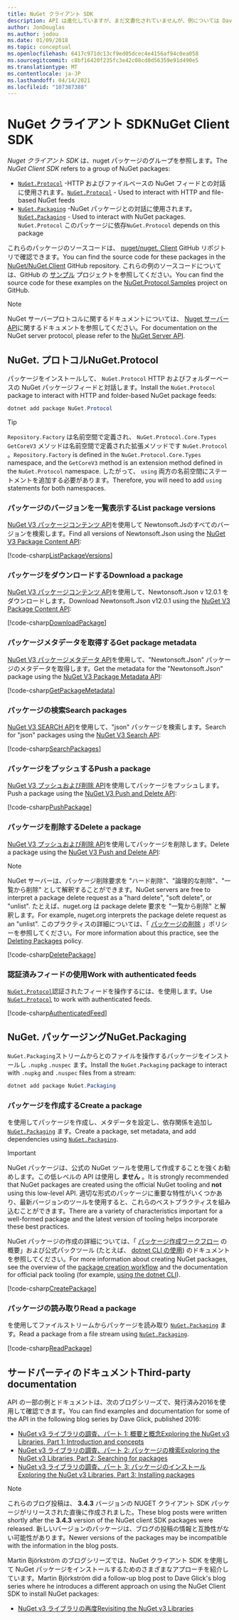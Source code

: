 ```yaml
---
title: NuGet クライアント SDK
description: API は進化していますが、まだ文書化されていませんが、例については Dave Glick のブログを参照してください。
author: JonDouglas
ms.author: jodou
ms.date: 01/09/2018
ms.topic: conceptual
ms.openlocfilehash: 6417c971dc13cf9ed05dcec4e4156af94c0ea058
ms.sourcegitcommit: c8bf16420f235fc3e42c08cd0d56359e91d490e5
ms.translationtype: MT
ms.contentlocale: ja-JP
ms.lasthandoff: 04/14/2021
ms.locfileid: "107387388"
---
```

# <a name="nuget-client-sdk"></a><span data-ttu-id="cf074-103">NuGet クライアント SDK</span><span class="sxs-lookup"><span data-stu-id="cf074-103">NuGet Client SDK</span></span>

<span data-ttu-id="cf074-104">*Nuget クライアント SDK* は、nuget パッケージのグループを参照します。</span><span class="sxs-lookup"><span data-stu-id="cf074-104">The *NuGet Client SDK* refers to a group of NuGet packages:</span></span>

* <span data-ttu-id="cf074-105">[`NuGet.Protocol`](https://www.nuget.org/packages/NuGet.Protocol) -HTTP およびファイルベースの NuGet フィードとの対話に使用されます。</span><span class="sxs-lookup"><span data-stu-id="cf074-105">[`NuGet.Protocol`](https://www.nuget.org/packages/NuGet.Protocol) - Used to interact with HTTP and file-based NuGet feeds</span></span>
* <span data-ttu-id="cf074-106">[`NuGet.Packaging`](https://www.nuget.org/packages/NuGet.Packaging) -NuGet パッケージとの対話に使用されます。</span><span class="sxs-lookup"><span data-stu-id="cf074-106">[`NuGet.Packaging`](https://www.nuget.org/packages/NuGet.Packaging) - Used to interact with NuGet packages.</span></span> <span data-ttu-id="cf074-107">`NuGet.Protocol` このパッケージに依存</span><span class="sxs-lookup"><span data-stu-id="cf074-107">`NuGet.Protocol` depends on this package</span></span>

<span data-ttu-id="cf074-108">これらのパッケージのソースコードは、 [nuget/nuget. Client](https://github.com/NuGet/NuGet.Client) GitHub リポジトリで確認できます。</span><span class="sxs-lookup"><span data-stu-id="cf074-108">You can find the source code for these packages in the [NuGet/NuGet.Client](https://github.com/NuGet/NuGet.Client) GitHub repository.</span></span>
<span data-ttu-id="cf074-109">これらの例のソースコードについては、GitHub の [サンプル](https://github.com/NuGet/Samples/tree/main/NuGetProtocolSamples) プロジェクトを参照してください。</span><span class="sxs-lookup"><span data-stu-id="cf074-109">You can find the source code for these examples on the [NuGet.Protocol.Samples](https://github.com/NuGet/Samples/tree/main/NuGetProtocolSamples) project on GitHub.</span></span>

> [!Note]
> <span data-ttu-id="cf074-110">NuGet サーバープロトコルに関するドキュメントについては、 [Nuget サーバー API](~/api/overview.md)に関するドキュメントを参照してください。</span><span class="sxs-lookup"><span data-stu-id="cf074-110">For documentation on the NuGet server protocol, please refer to the [NuGet Server API](~/api/overview.md).</span></span>

## <a name="nugetprotocol"></a><span data-ttu-id="cf074-111">NuGet. プロトコル</span><span class="sxs-lookup"><span data-stu-id="cf074-111">NuGet.Protocol</span></span>

<span data-ttu-id="cf074-112">パッケージをインストールして、 `NuGet.Protocol` HTTP およびフォルダーベースの NuGet パッケージフィードと対話します。</span><span class="sxs-lookup"><span data-stu-id="cf074-112">Install the `NuGet.Protocol` package to interact with HTTP and folder-based NuGet package feeds:</span></span>

```ps1
dotnet add package NuGet.Protocol
```

> [!Tip]
> <span data-ttu-id="cf074-113">`Repository.Factory` は名前空間で定義され、 `NuGet.Protocol.Core.Types` `GetCoreV3` メソッドは名前空間で定義された拡張メソッドです `NuGet.Protocol` 。</span><span class="sxs-lookup"><span data-stu-id="cf074-113">`Repository.Factory` is defined in the `NuGet.Protocol.Core.Types` namespace, and the `GetCoreV3` method is an extension method defined in the `NuGet.Protocol` namespace.</span></span> <span data-ttu-id="cf074-114">したがって、 `using` 両方の名前空間にステートメントを追加する必要があります。</span><span class="sxs-lookup"><span data-stu-id="cf074-114">Therefore, you will need to add `using` statements for both namespaces.</span></span>

### <a name="list-package-versions"></a><span data-ttu-id="cf074-115">パッケージのバージョンを一覧表示する</span><span class="sxs-lookup"><span data-stu-id="cf074-115">List package versions</span></span>

<span data-ttu-id="cf074-116">[NuGet V3 パッケージコンテンツ API](../api/package-base-address-resource.md#enumerate-package-versions)を使用して Newtonsoft.Jsのすべてのバージョンを検索します。</span><span class="sxs-lookup"><span data-stu-id="cf074-116">Find all versions of Newtonsoft.Json using the [NuGet V3 Package Content API](../api/package-base-address-resource.md#enumerate-package-versions):</span></span>

[!code-csharp[ListPackageVersions](~/../nuget-samples/NuGetProtocolSamples/Program.cs?name=ListPackageVersions)]

### <a name="download-a-package"></a><span data-ttu-id="cf074-117">パッケージをダウンロードする</span><span class="sxs-lookup"><span data-stu-id="cf074-117">Download a package</span></span>

<span data-ttu-id="cf074-118">[NuGet V3 パッケージコンテンツ API](../api/package-base-address-resource.md)を使用して、Newtonsoft.Json v 12.0.1 をダウンロードします。</span><span class="sxs-lookup"><span data-stu-id="cf074-118">Download Newtonsoft.Json v12.0.1 using the [NuGet V3 Package Content API](../api/package-base-address-resource.md):</span></span>

[!code-csharp[DownloadPackage](~/../nuget-samples/NuGetProtocolSamples/Program.cs?name=DownloadPackage)]

### <a name="get-package-metadata"></a><span data-ttu-id="cf074-119">パッケージメタデータを取得する</span><span class="sxs-lookup"><span data-stu-id="cf074-119">Get package metadata</span></span>

<span data-ttu-id="cf074-120">[NuGet V3 パッケージメタデータ API](../api/registration-base-url-resource.md)を使用して、"Newtonsoft.Json" パッケージのメタデータを取得します。</span><span class="sxs-lookup"><span data-stu-id="cf074-120">Get the metadata for the "Newtonsoft.Json" package using the [NuGet V3 Package Metadata API](../api/registration-base-url-resource.md):</span></span>

[!code-csharp[GetPackageMetadata](~/../nuget-samples/NuGetProtocolSamples/Program.cs?name=GetPackageMetadata)]

### <a name="search-packages"></a><span data-ttu-id="cf074-121">パッケージの検索</span><span class="sxs-lookup"><span data-stu-id="cf074-121">Search packages</span></span>

<span data-ttu-id="cf074-122">[NuGet V3 SEARCH API](../api/search-query-service-resource.md)を使用して、"json" パッケージを検索します。</span><span class="sxs-lookup"><span data-stu-id="cf074-122">Search for "json" packages using the [NuGet V3 Search API](../api/search-query-service-resource.md):</span></span>

[!code-csharp[SearchPackages](~/../nuget-samples/NuGetProtocolSamples/Program.cs?name=SearchPackages)]

### <a name="push-a-package"></a><span data-ttu-id="cf074-123">パッケージをプッシュする</span><span class="sxs-lookup"><span data-stu-id="cf074-123">Push a package</span></span>

<span data-ttu-id="cf074-124">[NuGet V3 プッシュおよび削除 API](../api/package-publish-resource.md)を使用してパッケージをプッシュします。</span><span class="sxs-lookup"><span data-stu-id="cf074-124">Push a package using the [NuGet V3 Push and Delete API](../api/package-publish-resource.md):</span></span>

[!code-csharp[PushPackage](~/../nuget-samples/NuGetProtocolSamples/Program.cs?name=PushPackage)]

### <a name="delete-a-package"></a><span data-ttu-id="cf074-125">パッケージを削除する</span><span class="sxs-lookup"><span data-stu-id="cf074-125">Delete a package</span></span>

<span data-ttu-id="cf074-126">[NuGet V3 プッシュおよび削除 API](../api/package-publish-resource.md)を使用してパッケージを削除します。</span><span class="sxs-lookup"><span data-stu-id="cf074-126">Delete a package using the [NuGet V3 Push and Delete API](../api/package-publish-resource.md):</span></span>

> [!Note]
> <span data-ttu-id="cf074-127">NuGet サーバーは、パッケージ削除要求を "ハード削除"、"論理的な削除"、"一覧から削除" として解釈することができます。</span><span class="sxs-lookup"><span data-stu-id="cf074-127">NuGet servers are free to interpret a package delete request as a "hard delete", "soft delete", or "unlist".</span></span>
> <span data-ttu-id="cf074-128">たとえば、nuget.org は package delete 要求を "一覧から削除" と解釈します。</span><span class="sxs-lookup"><span data-stu-id="cf074-128">For example, nuget.org interprets the package delete request as an "unlist".</span></span> <span data-ttu-id="cf074-129">このプラクティスの詳細については、「 [パッケージの削除](../nuget-org/policies/deleting-packages.md) 」ポリシーを参照してください。</span><span class="sxs-lookup"><span data-stu-id="cf074-129">For more information about this practice, see the [Deleting Packages](../nuget-org/policies/deleting-packages.md) policy.</span></span>

[!code-csharp[DeletePackage](~/../nuget-samples/NuGetProtocolSamples/Program.cs?name=DeletePackage)]

### <a name="work-with-authenticated-feeds"></a><span data-ttu-id="cf074-130">認証済みフィードの使用</span><span class="sxs-lookup"><span data-stu-id="cf074-130">Work with authenticated feeds</span></span>

<span data-ttu-id="cf074-131">[`NuGet.Protocol`](https://www.nuget.org/packages/NuGet.Protocol)認証されたフィードを操作するには、を使用します。</span><span class="sxs-lookup"><span data-stu-id="cf074-131">Use [`NuGet.Protocol`](https://www.nuget.org/packages/NuGet.Protocol) to work with authenticated feeds.</span></span>

[!code-csharp[AuthenticatedFeed](~/../nuget-samples/NuGetProtocolSamples/Program.cs?name=AuthenticatedFeed)]

## <a name="nugetpackaging"></a><span data-ttu-id="cf074-132">NuGet. パッケージング</span><span class="sxs-lookup"><span data-stu-id="cf074-132">NuGet.Packaging</span></span>

<span data-ttu-id="cf074-133">`NuGet.Packaging`ストリームからとのファイルを操作するパッケージをインストールし `.nupkg` `.nuspec` ます。</span><span class="sxs-lookup"><span data-stu-id="cf074-133">Install the `NuGet.Packaging` package to interact with `.nupkg` and `.nuspec` files from a stream:</span></span>

```ps1
dotnet add package NuGet.Packaging
```

### <a name="create-a-package"></a><span data-ttu-id="cf074-134">パッケージを作成する</span><span class="sxs-lookup"><span data-stu-id="cf074-134">Create a package</span></span>

<span data-ttu-id="cf074-135">を使用してパッケージを作成し、メタデータを設定し、依存関係を追加し [`NuGet.Packaging`](https://www.nuget.org/packages/NuGet.Packaging) ます。</span><span class="sxs-lookup"><span data-stu-id="cf074-135">Create a package, set metadata, and add dependencies using [`NuGet.Packaging`](https://www.nuget.org/packages/NuGet.Packaging).</span></span>

> [!IMPORTANT]
> <span data-ttu-id="cf074-136">NuGet パッケージは、公式の NuGet ツールを使用して作成することを強くお勧めします。この低レベルの API は使用し **ません** 。</span><span class="sxs-lookup"><span data-stu-id="cf074-136">It is strongly recommended that NuGet packages are created using the official NuGet tooling and **not** using this low-level API.</span></span> <span data-ttu-id="cf074-137">適切な形式のパッケージに重要な特性がいくつかあり、最新バージョンのツールを使用すると、これらのベストプラクティスを組み込むことができます。</span><span class="sxs-lookup"><span data-stu-id="cf074-137">There are a variety of characteristics important for a well-formed package and the latest version of tooling helps incorporate these best practices.</span></span>
> 
> <span data-ttu-id="cf074-138">NuGet パッケージの作成の詳細については、「 [パッケージ作成ワークフロー](../create-packages/overview-and-workflow.md) の概要」および公式パックツール (たとえば、 [dotnet CLI の使用](../create-packages/creating-a-package-dotnet-cli.md)) のドキュメントを参照してください。</span><span class="sxs-lookup"><span data-stu-id="cf074-138">For more information about creating NuGet packages, see the overview of the [package creation workflow](../create-packages/overview-and-workflow.md) and the documentation for official pack tooling (for example, [using the dotnet CLI](../create-packages/creating-a-package-dotnet-cli.md)).</span></span>

[!code-csharp[CreatePackage](~/../nuget-samples/NuGetProtocolSamples/Program.cs?name=CreatePackage)]

### <a name="read-a-package"></a><span data-ttu-id="cf074-139">パッケージの読み取り</span><span class="sxs-lookup"><span data-stu-id="cf074-139">Read a package</span></span>

<span data-ttu-id="cf074-140">を使用してファイルストリームからパッケージを読み取り [`NuGet.Packaging`](https://www.nuget.org/packages/NuGet.Packaging) ます。</span><span class="sxs-lookup"><span data-stu-id="cf074-140">Read a package from a file stream using [`NuGet.Packaging`](https://www.nuget.org/packages/NuGet.Packaging).</span></span>

[!code-csharp[ReadPackage](~/../nuget-samples/NuGetProtocolSamples/Program.cs?name=ReadPackage)]

## <a name="third-party-documentation"></a><span data-ttu-id="cf074-141">サードパーティのドキュメント</span><span class="sxs-lookup"><span data-stu-id="cf074-141">Third-party documentation</span></span>

<span data-ttu-id="cf074-142">API の一部の例とドキュメントは、次のブログシリーズで、発行済み2016を使用して確認できます。</span><span class="sxs-lookup"><span data-stu-id="cf074-142">You can find examples and documentation for some of the API in the following blog series by Dave Glick, published 2016:</span></span>

- [<span data-ttu-id="cf074-143">NuGet v3 ライブラリの調査、パート 1: 概要と概念</span><span class="sxs-lookup"><span data-stu-id="cf074-143">Exploring the NuGet v3 Libraries, Part 1: Introduction and concepts</span></span>](http://daveaglick.com/posts/exploring-the-nuget-v3-libraries-part-1)
- [<span data-ttu-id="cf074-144">NuGet v3 ライブラリの調査、パート 2: パッケージの検索</span><span class="sxs-lookup"><span data-stu-id="cf074-144">Exploring the NuGet v3 Libraries, Part 2: Searching for packages</span></span>](http://daveaglick.com/posts/exploring-the-nuget-v3-libraries-part-2)
- [<span data-ttu-id="cf074-145">NuGet v3 ライブラリの調査、パート 3: パッケージのインストール</span><span class="sxs-lookup"><span data-stu-id="cf074-145">Exploring the NuGet v3 Libraries, Part 3: Installing packages</span></span>](http://daveaglick.com/posts/exploring-the-nuget-v3-libraries-part-3)

> [!Note]
> <span data-ttu-id="cf074-146">これらのブログ投稿は、 **3.4.3** バージョンの NUGET クライアント SDK パッケージがリリースされた直後に作成されました。</span><span class="sxs-lookup"><span data-stu-id="cf074-146">These blog posts were written shortly after the **3.4.3** version of the NuGet client SDK packages were released.</span></span>
> <span data-ttu-id="cf074-147">新しいバージョンのパッケージは、ブログの投稿の情報と互換性がない可能性があります。</span><span class="sxs-lookup"><span data-stu-id="cf074-147">Newer versions of the packages may be incompatible with the information in the blog posts.</span></span>

<span data-ttu-id="cf074-148">Martin Björkström のブログシリーズでは、NuGet クライアント SDK を使用して NuGet パッケージをインストールするためのさまざまなアプローチを紹介しています。</span><span class="sxs-lookup"><span data-stu-id="cf074-148">Martin Björkström did a follow-up blog post to Dave Glick's blog series where he introduces a different approach on using the NuGet Client SDK to install NuGet packages:</span></span>

- [<span data-ttu-id="cf074-149">NuGet v3 ライブラリの再度</span><span class="sxs-lookup"><span data-stu-id="cf074-149">Revisiting the NuGet v3 Libraries</span></span>](https://martinbjorkstrom.com/posts/2018-09-19-revisiting-nuget-client-libraries)
